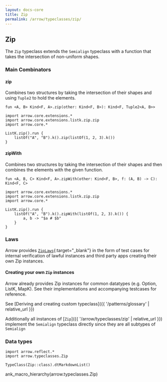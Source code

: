 ```yaml
---
layout: docs-core
title: Zip
permalink: /arrow/typeclasses/zip/
---
```


## Zip




The `Zip` typeclass extends the `Semialign` typeclass with a function that takes the intersection of non-uniform shapes.

### Main Combinators

#### zip

Combines two structures by taking the intersection of their shapes
and using `Tuple2` to hold the elements.

`fun <A, B> Kind<F, A>.zip(other: Kind<F, B>): Kind<F, Tuple2<A, B>>`

```kotlin:ank
import arrow.core.extensions.*
import arrow.core.extensions.listk.zip.zip
import arrow.core.*

ListK.zip().run {
    listOf("A", "B").k().zip(listOf(1, 2, 3).k())
}
```

#### zipWith

Combines two structures by taking the intersection of their shapes
and then combines the elements with the given function.

`fun <A, B, C> Kind<F, A>.zipWith(other: Kind<F, B>, f: (A, B) -> C): Kind<F, C>`

```kotlin:ank
import arrow.core.extensions.*
import arrow.core.extensions.listk.zip.zip
import arrow.core.*

ListK.zip().run {
    listOf("A", "B").k().zipWith(listOf(1, 2, 3).k()) {
        a, b -> "$a # $b"
    }
}
```

### Laws

Arrow provides [`ZipLaws`][functor_laws_source]{:target="_blank"} in the form of test cases for internal verification of lawful instances and third party apps creating their own Zip instances.

#### Creating your own `Zip` instances

Arrow already provides Zip instances for common datatypes (e.g. Option, ListK, MapK). See their implementations
and accompanying testcases for reference.

See [Deriving and creating custom typeclass]({{ '/patterns/glossary' | relative_url }})

Additionally all instances of [`Zip`]({{ '/arrow/typeclasses/zip' | relative_url }}) implement the `Semialign` typeclass directly
since they are all subtypes of `Semialign`

### Data types

```kotlin:ank:replace
import arrow.reflect.*
import arrow.typeclasses.Zip

TypeClass(Zip::class).dtMarkdownList()
```

ank_macro_hierarchy(arrow.typeclasses.Zip)

[functor_source]: https://github.com/arrow-kt/arrow/blob/master/modules/core/arrow-core-data/src/main/kotlin/arrow/typeclasses/Zip.kt
[functor_laws_source]: https://github.com/arrow-kt/arrow/blob/master/modules/core/arrow-test/src/main/kotlin/arrow/test/laws/ZipLaws.kt
